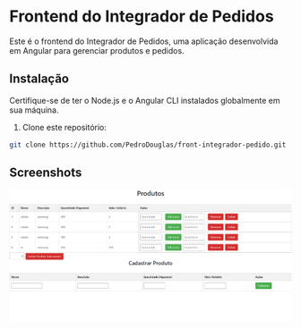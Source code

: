 # Frontend do Integrador de Pedidos

Este é o frontend do Integrador de Pedidos, uma aplicação desenvolvida em Angular para gerenciar produtos e pedidos.

## Instalação

Certifique-se de ter o Node.js e o Angular CLI instalados globalmente em sua máquina.

1. Clone este repositório:

```bash
git clone https://github.com/PedroDouglas/front-integrador-pedido.git
```
## Screenshots
![Tela do Produto](src/screenshots/produto.png)
